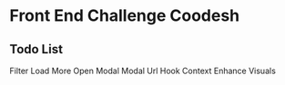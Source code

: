 # Front End Challenge Coodesh

## Todo List

Filter
Load More
Open Modal
Modal Url
Hook Context
Enhance Visuals